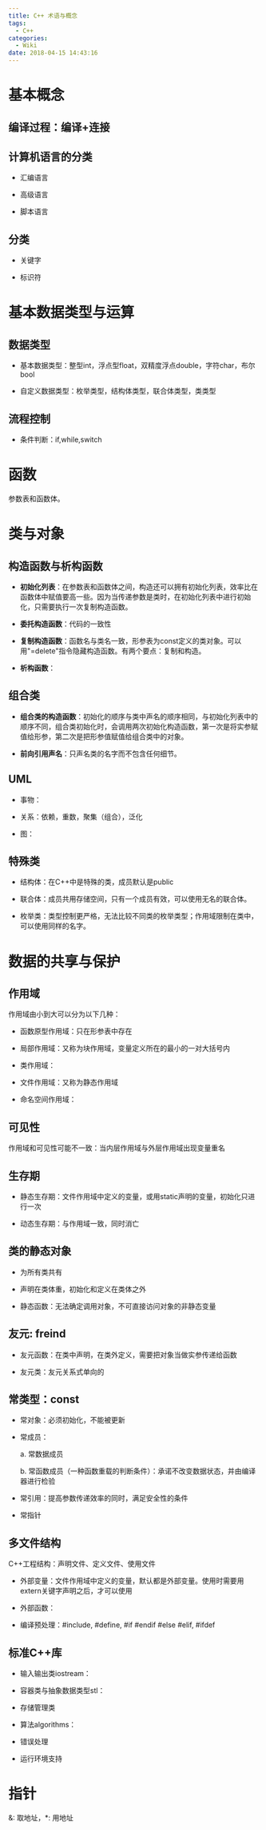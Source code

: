 ```yaml
---
title: C++ 术语与概念
tags:
  - C++
categories:
  - Wiki
date: 2018-04-15 14:43:16
---
```


# 基本概念

## 编译过程：编译+连接

## 计算机语言的分类

- 汇编语言

- 高级语言

- 脚本语言

## 分类

- 关键字

- 标识符

# 基本数据类型与运算

## 数据类型

- 基本数据类型：整型int，浮点型float，双精度浮点double，字符char，布尔bool

- 自定义数据类型：枚举类型，结构体类型，联合体类型，类类型

## 流程控制

- 条件判断：if,while,switch

# 函数

参数表和函数体。

# 类与对象

## 构造函数与析构函数

- **初始化列表**：在参数表和函数体之间，构造还可以拥有初始化列表，效率比在函数体中赋值要高一些。因为当传递参数是类时，在初始化列表中进行初始化，只需要执行一次复制构造函数。

- **委托构造函数**：代码的一致性

- **复制构造函数**：函数名与类名一致，形参表为const定义的类对象。可以用"=delete"指令隐藏构造函数。有两个要点：复制和构造。

- **析构函数**：

## 组合类

- **组合类的构造函数**：初始化的顺序与类中声名的顺序相同，与初始化列表中的顺序不同，组合类初始化时，会调用两次初始化构造函数，第一次是将实参赋值给形参，第二次是把形参值赋值给组合类中的对象。

- **前向引用声名**：只声名类的名字而不包含任何细节。

## UML

- 事物：

- 关系：依赖，重数，聚集（组合），泛化

- 图：

## 特殊类

- 结构体：在C++中是特殊的类，成员默认是public

- 联合体：成员共用存储空间，只有一个成员有效，可以使用无名的联合体。

- 枚举类：类型控制更严格，无法比较不同类的枚举类型；作用域限制在类中，可以使用同样的名字。



# 数据的共享与保护

## 作用域

作用域由小到大可以分为以下几种：

- 函数原型作用域：只在形参表中存在

- 局部作用域：又称为块作用域，变量定义所在的最小的一对大括号内

- 类作用域：

- 文件作用域：又称为静态作用域

- 命名空间作用域：

## 可见性

作用域和可见性可能不一致：当内层作用域与外层作用域出现变量重名

## 生存期

- 静态生存期：文件作用域中定义的变量，或用static声明的变量，初始化只进行一次

- 动态生存期：与作用域一致，同时消亡

## 类的静态对象

- 为所有类共有

- 声明在类体重，初始化和定义在类体之外

- 静态函数：无法确定调用对象，不可直接访问对象的非静态变量

## 友元: freind

- 友元函数：在类中声明，在类外定义，需要把对象当做实参传递给函数

- 友元类：友元关系式单向的

## 常类型：const

- 常对象：必须初始化，不能被更新

- 常成员：

	a. 常数据成员
	
	b. 常函数成员（一种函数重载的判断条件）：承诺不改变数据状态，并由编译器进行检验

- 常引用：提高参数传递效率的同时，满足安全性的条件

- 常指针

## 多文件结构

C++工程结构：声明文件、定义文件、使用文件

- 外部变量：文件作用域中定义的变量，默认都是外部变量。使用时需要用extern关键字声明之后，才可以使用

- 外部函数：

- 编译预处理：#include, #define, #if #endif #else #elif, #ifdef

## 标准C++库

- 输入输出类iostream：

- 容器类与抽象数据类型stl：

- 存储管理类

- 算法algorithms：

- 错误处理

- 运行环境支持


# 指针

&: 取地址，*: 用地址